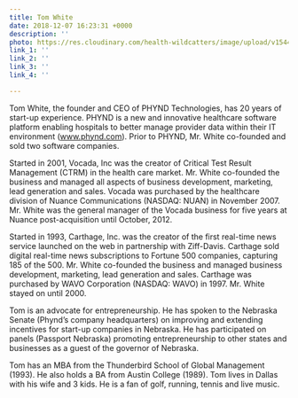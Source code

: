 ```yaml
---
title: Tom White
date: 2018-12-07 16:23:31 +0000
description: ''
photo: https://res.cloudinary.com/health-wildcatters/image/upload/v1544199832/image.png
link_1: ''
link_2: ''
link_3: ''
link_4: ''

---
```

Tom White, the founder and CEO of PHYND Technologies, has 20 years of start-up experience. PHYND is a new and innovative healthcare software platform enabling hospitals to better manage provider data within their IT environment (www.phynd.com). Prior to PHYND, Mr. White co-founded and sold two software companies.

Started in 2001, Vocada, Inc was the creator of Critical Test Result Management (CTRM) in the health care market. Mr. White co-founded the business and managed all aspects of business development, marketing, lead generation and sales. Vocada was purchased by the healthcare division of Nuance Communications (NASDAQ: NUAN) in November 2007. Mr. White was the general manager of the Vocada business for five years at Nuance post-acquisition until October, 2012.

Started in 1993, Carthage, Inc. was the creator of the first real-time news service launched on the web in partnership with Ziff-Davis. Carthage sold digital real-time news subscriptions to Fortune 500 companies, capturing 185 of the 500. Mr. White co-founded the business and managed business development, marketing, lead generation and sales. Carthage was purchased by WAVO Corporation (NASDAQ: WAVO) in 1997. Mr. White stayed on until 2000.

Tom is an advocate for entrepreneurship. He has spoken to the Nebraska Senate (Phynd’s company headquarters) on improving and extending incentives for start-up companies in Nebraska. He has participated on panels (Passport Nebraska) promoting entrepreneurship to other states and businesses as a guest of the governor of Nebraska.

Tom has an MBA from the Thunderbird School of Global Management (1993). He also holds a BA from Austin College (1989). Tom lives in Dallas with his wife and 3 kids. He is a fan of golf, running, tennis and live music.